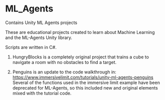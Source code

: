 # ML_Agents
Contains Unity ML Agents projects

These are educational projects created to learn about Machine Learning and the ML-Agents Unity library.

Scripts are written in C#.

1. HungryBlocks is a completely original project that trains a cube to navigate a room with no obstacles to find a target.

2. Penguins is an update to the code walkthrough in: https://www.immersivelimit.com/tutorials/unity-ml-agents-penguins
Several of the functions used in the immersive limit example have been deprecated for ML-Agents, so this included new and original elements mixed with the tutorial code.
